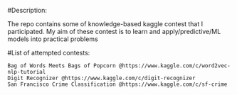 #Description:

The repo contains some of knowledge-based kaggle contest that I participated. My aim of these contest is to learn and apply/predictive/ML models into practical problems

#List of attempted contests:

	Bag of Words Meets Bags of Popcorn @https://www.kaggle.com/c/word2vec-nlp-tutorial
	Digit Recognizer @https://www.kaggle.com/c/digit-recognizer
	San Francisco Crime Classification @https://www.kaggle.com/c/sf-crime
	